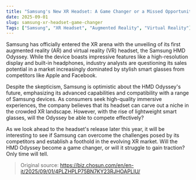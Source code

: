 ```yaml
---
title: "Samsung's New XR Headset: A Game Changer or a Missed Opportunity?"
date: 2025-09-01
slug: samsung-xr-headset-game-changer
Tags: ["Samsung", "XR Headset", "Augmented Reality", "Virtual Reality"]
---
```


Samsung has officially entered the XR arena with the unveiling of its first augmented reality (AR) and virtual reality (VR) headset, the Samsung HMD Odyssey. While the device boasts impressive features like a high-resolution display and built-in headphones, industry analysts are questioning its sales potential in a market increasingly dominated by stylish smart glasses from competitors like Apple and Facebook.

Despite the skepticism, Samsung is optimistic about the HMD Odyssey's future, emphasizing its advanced capabilities and compatibility with a range of Samsung devices. As consumers seek high-quality immersive experiences, the company believes that its headset can carve out a niche in the crowded XR landscape. However, with the rise of lightweight smart glasses, will the Odyssey be able to compete effectively?

As we look ahead to the headset's release later this year, it will be interesting to see if Samsung can overcome the challenges posed by its competitors and establish a foothold in the evolving XR market. Will the HMD Odyssey become a game changer, or will it struggle to gain traction? Only time will tell.
> Original source: https://biz.chosun.com/en/en-it/2025/09/01/4PLZHPLP75BN7KY23RJHOAPLIU/